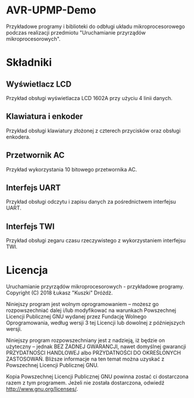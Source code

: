 # AVR-UPMP-Demo
Przykładowe programy i biblioteki do odbługi układu mikroprocesorowego podczas realizacji przedmiotu "Uruchamianie przyrządów mikroprocesorowych".

# Składniki

## Wyświetlacz LCD
Przykład obsługi wyświetlacza LCD 1602A przy użyciu 4 linii danych.

## Klawiatura i enkoder
Przykład obsługi klawiatury złożonej z czterech przycisków oraz obsługi enkodera.

## Przetwornik AC
Przykład wykorzystania 10 bitowego przetwornika AC.

## Interfejs UART
Przykład obsługi odczytu i zapisu danych za pośrednictwem interfejsu UART.

## Interfejs TWI
Przykład obsługi zegaru czasu rzeczywistego z wykorzystaniem interfejsu TWI.

# Licencja
Uruchamianie przyrządów mikroprocesorowych - przykładowe programy. Copyright (C) 2018 Łukasz "Kuszki" Dróżdż.

Niniejszy program jest wolnym oprogramowaniem – możesz go rozpowszechniać dalej i/lub modyfikować na warunkach Powszechnej Licencji Publicznej GNU wydanej przez Fundację Wolnego Oprogramowania, według wersji 3 tej Licencji lub dowolnej z późniejszych wersji.

Niniejszy program rozpowszechniany jest z nadzieją, iż będzie on użyteczny – jednak BEZ ŻADNEJ GWARANCJI, nawet domyślnej gwarancji PRZYDATNOŚCI HANDLOWEJ albo PRZYDATNOŚCI DO OKREŚLONYCH ZASTOSOWAŃ. Bliższe informacje na ten temat można uzyskać z Powszechnej Licencji Publicznej GNU.

Kopia Powszechnej Licencji Publicznej GNU powinna zostać ci dostarczona razem z tym programem. Jeżeli nie została dostarczona, odwiedź http://www.gnu.org/licenses/.
